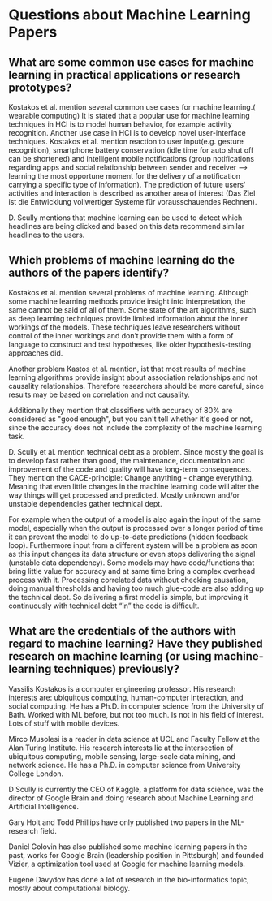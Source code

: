 # Questions about Machine Learning Papers

## What are some common use cases for machine learning in practical applications or research prototypes?

Kostakos et al. mention several common use cases for machine learning.( wearable computing) It is stated that a popular use for machine learning techniques in HCI is to model human behavior, for example activity recognition.
Another use case in HCI is to develop novel user-interface techniques. Kostakos et al. mention reaction to user input(e.g. gesture recognition), smartphone battery conservation (idle time for auto shut off can be shortened) and intelligent mobile notifications (group notifications regarding apps and social relationship between sender and receiver --> learning the most opportune moment for the delivery of a notification carrying a specific type of information). 
The prediction of future users' activities and interaction is described as another area of interest (Das Ziel ist die Entwicklung vollwertiger Systeme für vorausschauendes Rechnen).

D. Scully mentions that machine learning can be used to detect which headlines are being clicked and based on this data recommend similar headlines to the users.

## Which problems of machine learning do the authors of the papers identify?

Kostakos et al. mention several problems of machine learning. Although some machine learning methods provide insight into interpretation, the same cannot be said of all of them. Some state of the art algorithms, such as deep learning techniques provide limited information about the inner workings of the models. These techniques leave researchers without control of the inner workings and don’t provide them with a form of language to construct and test hypotheses, like older hypothesis-testing approaches did.

Another problem Kastos et al. mention, ist that most results of machine learning algorithms provide insight about association relationships and not causality relationships. Therefore researchers should be more careful, since results may be based on correlation and not causality.

Additionally they mention that classifiers with accuracy of 80% are considered as "good enough", but you can't tell whether it's good or not, since the accuracy does not include the complexity of the machine learning task.

D. Scully et al. mention technical debt as a problem. Since mostly the goal is to develop fast rather than good, the maintenance, documentation and improvement of the code and quality will have long-term consequences. They mention the CACE-principle: Change anything - change everything. Meaning that even little changes in the machine learning code will alter the way things will get processed and predicted. Mostly unknown and/or unstable dependencies gather technical dept.

For example when the output of a model is also again the input of the same model, especially when the output is processed over a longer period of time it can prevent the model to do up-to-date predictions (hidden feedback loop). Furthermore input from a different system will be a problem as soon as this input changes its data structure or even stops delivering the signal (unstable data dependency). Some models may have code/functions that bring little value for accuracy and at same time bring a complex overhead process with it. Processing correlated data without checking causation, doing manual thresholds and having too much glue-code are also adding up the technical dept. So delivering a first model is simple, but improving it continuously with technical debt “in” the code is difficult. 

## What are the credentials of the authors with regard to machine learning? Have they published research on machine learning (or using machine-learning techniques) previously?

Vassilis Kostakos is a computer engineering professor. His research interests are: ubiquitous computing, human-computer interaction, and social computing. He has a Ph.D. in computer science from the University of Bath.
Worked with ML before, but not too much. Is not in his field of interest. Lots of stuff with mobile devices.

Mirco Musolesi is a reader in data science at UCL and Faculty Fellow at the Alan Turing
Institute. His research interests lie at the intersection of ubiquitous computing, mobile sensing, large-scale data mining, and network science. He has a Ph.D. in computer science
from University College London. 

D Scully is currently the CEO of Kaggle, a platform for data science, was the director of Google Brain and doing research about Machine Learning and Artificial Intelligence. 

Gary Holt and Todd Phillips have only published two papers in the ML-research field. 

Daniel Golovin has also published some machine learning papers in the past, works for Google Brain (leadership position in Pittsburgh) and founded Vizier, a optimization tool used at Google for machine learning models.

Eugene Davydov has done a lot of research in the bio-informatics topic, mostly about computational biology.